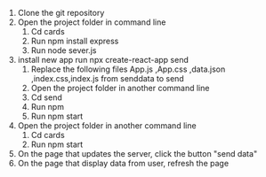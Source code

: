 

1.	Clone the git repository
2.	Open the project folder in command line
    1.	Cd  cards
    2.  Run npm install express
    3.	Run node  sever.js
3. install new app run npx create-react-app send    
    1. Replace the following files App.js ,App.css ,data.json ,index.css,index.js from senddata to send 
    2.  Open the project folder in another command line
    3.	Cd   send 
    4.  Run npm 
    5.	Run npm start
4.	Open the project folder in another command line 
    1.	Cd  cards
    2.	Run npm start
5.  On the page that updates the server, click the button "send data"
6.  On the page that display data from user, refresh the page

